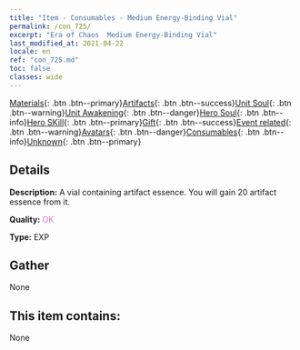 ```yaml
---
title: "Item - Consumables - Medium Energy-Binding Vial"
permalink: /con_725/
excerpt: "Era of Chaos  Medium Energy-Binding Vial"
last_modified_at: 2021-04-22
locale: en
ref: "con_725.md"
toc: false
classes: wide
---
```

 [Materials](/Items/){: .btn .btn--primary}[Artifacts](/Items/Artifacts/){: .btn .btn--success}[Unit Soul](/Items/UnitSoul/){: .btn .btn--warning}[Unit Awakening](/Items/UnitAwakening/){: .btn .btn--danger}[Hero Soul](/Items/HeroSoul/){: .btn .btn--info}[Hero SKill](/Items/HeroSkill/){: .btn .btn--primary}[Gift](/Items/Gift/){: .btn .btn--success}[Event related](/Items/Events/){: .btn .btn--warning}[Avatars](/Items/Avatars/){: .btn .btn--danger}[Consumables](/Items/Consumables/){: .btn .btn--info}[Unknown](/Items/Unknown/){: .btn .btn--primary}

## Details
 **Description:** A vial containing artifact essence. You will gain 20 artifact essence from it.

 **Quality:** <span style="color: #DA70D6">OK</span>

 **Type:** EXP

## Gather

  None

## This item contains:

  None

